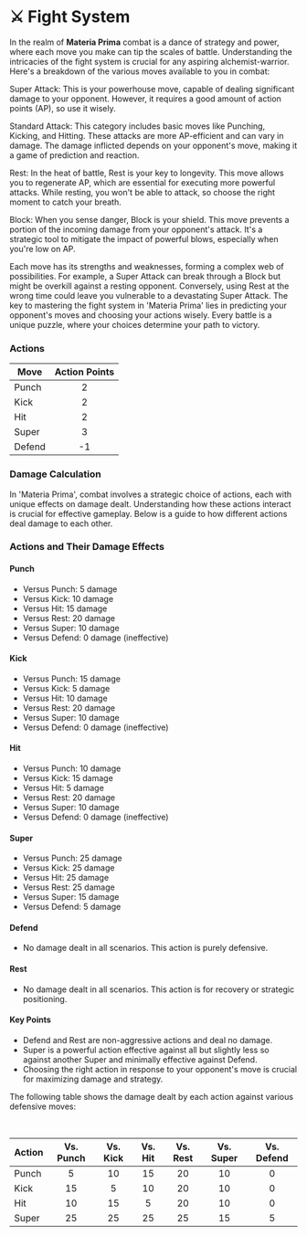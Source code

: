 # ⚔️ Fight System

In the realm of **Materia Prima** combat is a dance of strategy and power, where each move you make can tip the scales of battle. Understanding the intricacies of the fight system is crucial for any aspiring alchemist-warrior. Here's a breakdown of the various moves available to you in combat:

Super Attack: This is your powerhouse move, capable of dealing significant damage to your opponent. However, it requires a good amount of action points (AP), so use it wisely.


Standard Attack: This category includes basic moves like Punching, Kicking, and Hitting. These attacks are more AP-efficient and can vary in damage. The damage inflicted depends on your opponent's move, making it a game of prediction and reaction.


Rest: In the heat of battle, Rest is your key to longevity. This move allows you to regenerate AP, which are essential for executing more powerful attacks. While resting, you won't be able to attack, so choose the right moment to catch your breath.


Block: When you sense danger, Block is your shield. This move prevents a portion of the incoming damage from your opponent's attack. It's a strategic tool to mitigate the impact of powerful blows, especially when you're low on AP.



Each move has its strengths and weaknesses, forming a complex web of possibilities. For example, a Super Attack can break through a Block but might be overkill against a resting opponent. Conversely, using Rest at the wrong time could leave you vulnerable to a devastating Super Attack. The key to mastering the fight system in 'Materia Prima' lies in predicting your opponent's moves and choosing your actions wisely. Every battle is a unique puzzle, where your choices determine your path to victory.


### Actions

| Move   | Action Points |
| ------ |:-------------:|
| Punch  |       2       |
| Kick   |       2       |
| Hit    |       2       |
| Super  |       3       |
| Defend |      -1       |



### Damage Calculation

In 'Materia Prima', combat involves a strategic choice of actions, each with unique effects on damage dealt. Understanding how these actions interact is crucial for effective gameplay. Below is a guide to how different actions deal damage to each other.

### Actions and Their Damage Effects

#### Punch
- Versus Punch: 5 damage
- Versus Kick: 10 damage
- Versus Hit: 15 damage
- Versus Rest: 20 damage
- Versus Super: 10 damage
- Versus Defend: 0 damage (ineffective)

#### Kick
- Versus Punch: 15 damage
- Versus Kick: 5 damage
- Versus Hit: 10 damage
- Versus Rest: 20 damage
- Versus Super: 10 damage
- Versus Defend: 0 damage (ineffective)

#### Hit
- Versus Punch: 10 damage
- Versus Kick: 15 damage
- Versus Hit: 5 damage
- Versus Rest: 20 damage
- Versus Super: 10 damage
- Versus Defend: 0 damage (ineffective)

#### Super
- Versus Punch: 25 damage
- Versus Kick: 25 damage
- Versus Hit: 25 damage
- Versus Rest: 25 damage
- Versus Super: 15 damage
- Versus Defend: 5 damage

#### Defend
- No damage dealt in all scenarios. This action is purely defensive.

#### Rest
- No damage dealt in all scenarios. This action is for recovery or strategic positioning.

#### Key Points
- Defend and Rest are non-aggressive actions and deal no damage.
- Super is a powerful action effective against all but slightly less so against another Super and minimally effective against Defend.
- Choosing the right action in response to your opponent's move is crucial for maximizing damage and strategy.

The following table shows the damage dealt by each action against various defensive moves:


&#8203;






| Action | Vs. Punch | Vs. Kick | Vs. Hit | Vs. Rest | Vs. Super | Vs. Defend |
| ------ |:---------:|:--------:|:-------:|:--------:|:---------:|:----------:|
| Punch  |     5     |    10    |    15   |    20    |    10     |     0      |
| Kick   |    15     |     5    |    10   |    20    |    10     |     0      |
| Hit    |    10     |    15    |     5   |    20    |    10     |     0      |
| Super  |    25     |    25    |    25   |    25    |    15     |     5      |




[def]: img/Arena_fight.png